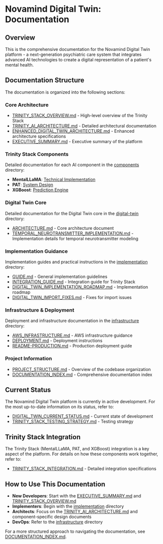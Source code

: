 # Novamind Digital Twin: Documentation

## Overview

This is the comprehensive documentation for the Novamind Digital Twin platform - a next-generation psychiatric care system that integrates advanced AI technologies to create a digital representation of a patient's mental health.

## Documentation Structure

The documentation is organized into the following sections:

### Core Architecture

- [TRINITY_STACK_OVERVIEW.md](./TRINITY_STACK_OVERVIEW.md) - High-level overview of the Trinity Stack
- [TRINITY_AI_ARCHITECTURE.md](./TRINITY_AI_ARCHITECTURE.md) - Detailed architectural documentation
- [ENHANCED_DIGITAL_TWIN_ARCHITECTURE.md](./ENHANCED_DIGITAL_TWIN_ARCHITECTURE.md) - Enhanced architecture specifications
- [EXECUTIVE_SUMMARY.md](./EXECUTIVE_SUMMARY.md) - Executive summary of the platform

### Trinity Stack Components

Detailed documentation for each AI component in the [components](./components/) directory:

- **MentalLLaMA**: [Technical Implementation](./components/mentallama/TECHNICAL_IMPLEMENTATION.md)
- **PAT**: [System Design](./components/pat/SYSTEM_DESIGN.md)
- **XGBoost**: [Prediction Engine](./components/xgboost/PREDICTION_ENGINE.md)

### Digital Twin Core

Detailed documentation for the Digital Twin core in the [digital-twin](./digital-twin/) directory:

- [ARCHITECTURE.md](./digital-twin/ARCHITECTURE.md) - Core architecture document
- [TEMPORAL_NEUROTRANSMITTER_IMPLEMENTATION.md](./TEMPORAL_NEUROTRANSMITTER_IMPLEMENTATION.md) - Implementation details for temporal neurotransmitter modeling

### Implementation Guidance

Implementation guides and practical instructions in the [implementation](./implementation/) directory:

- [GUIDE.md](./implementation/GUIDE.md) - General implementation guidelines
- [INTEGRATION_GUIDE.md](./implementation/INTEGRATION_GUIDE.md) - Integration guide for Trinity Stack
- [DIGITAL_TWIN_IMPLEMENTATION_ROADMAP.md](./DIGITAL_TWIN_IMPLEMENTATION_ROADMAP.md) - Implementation roadmap
- [DIGITAL_TWIN_IMPORT_FIXES.md](./DIGITAL_TWIN_IMPORT_FIXES.md) - Fixes for import issues

### Infrastructure & Deployment

Deployment and infrastructure documentation in the [infrastructure](./infrastructure/) directory:

- [AWS_INFRASTRUCTURE.md](./infrastructure/AWS_INFRASTRUCTURE.md) - AWS infrastructure guidance
- [DEPLOYMENT.md](./DEPLOYMENT.md) - Deployment instructions
- [README-PRODUCTION.md](./README-PRODUCTION.md) - Production deployment guide

### Project Information

- [PROJECT_STRUCTURE.md](./PROJECT_STRUCTURE.md) - Overview of the codebase organization
- [DOCUMENTATION_INDEX.md](./DOCUMENTATION_INDEX.md) - Comprehensive documentation index

## Current Status

The Novamind Digital Twin platform is currently in active development. For the most up-to-date information on its status, refer to:

- [DIGITAL_TWIN_CURRENT_STATUS.md](./DIGITAL_TWIN_CURRENT_STATUS.md) - Current state of development
- [TRINITY_STACK_TESTING_STRATEGY.md](./TRINITY_STACK_TESTING_STRATEGY.md) - Testing strategy

## Trinity Stack Integration

The Trinity Stack (MentalLLaMA, PAT, and XGBoost) integration is a key aspect of the platform. For details on how these components work together, refer to:

- [TRINITY_STACK_INTEGRATION.md](./TRINITY_STACK_INTEGRATION.md) - Detailed integration specifications

## How to Use This Documentation

- **New Developers**: Start with the [EXECUTIVE_SUMMARY.md](./EXECUTIVE_SUMMARY.md) and [TRINITY_STACK_OVERVIEW.md](./TRINITY_STACK_OVERVIEW.md)
- **Implementers**: Begin with the [implementation](./implementation/) directory
- **Architects**: Focus on the [TRINITY_AI_ARCHITECTURE.md](./TRINITY_AI_ARCHITECTURE.md) and component-specific design documents
- **DevOps**: Refer to the [infrastructure](./infrastructure/) directory

For a more structured approach to navigating the documentation, see [DOCUMENTATION_INDEX.md](./DOCUMENTATION_INDEX.md).
